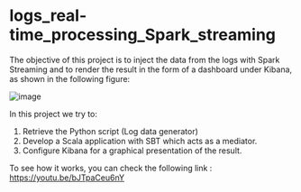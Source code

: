# logs_real-time_processing_Spark_streaming
The objective of this project is to inject the data from the logs with Spark Streaming and to render the result in the form of a dashboard under Kibana, as shown in the following figure:

![image](https://user-images.githubusercontent.com/77440761/166689592-79b16001-238b-4ce5-811c-930e8a42ed86.png)

In this project we try to:
1. Retrieve the Python script (Log data generator)
2. Develop a Scala application with SBT which acts as a mediator.
3. Configure Kibana for a graphical presentation of the result.

To see how it works, you can check the following link  :
https://youtu.be/bJTpaCeu6nY
